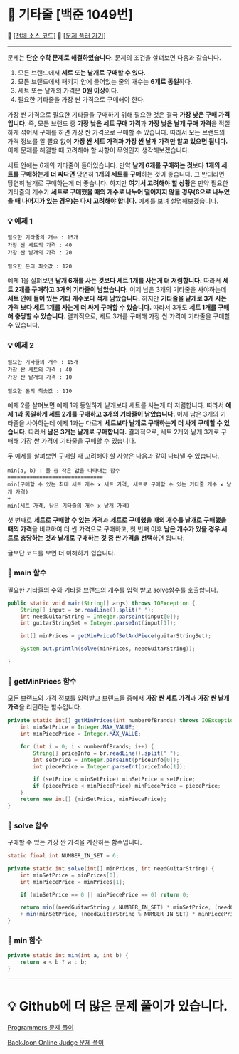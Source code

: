 # :page_facing_up: 기타줄 [백준 1049번]

:link: [[전체 소스 코드]](https://github.com/seungrokoh/Beakjoon_OnlineJudge/blob/master/%231049/1049.java)
:link: [[문제 풀러 가기]](https://www.acmicpc.net/problem/1049)
***
문제는 **단순 수학 문제로 해결하였습니다.** 문제의 조건을 살펴보면 다음과 같습니다.

1. 모든 브랜드에서 **세트 또는 낱개로 구매할 수 있다.**
2. 모든 브랜드에서 패키지 안에 들어있는 줄의 개수는 **6개로 동일**하다.
3. 세트 또는 낱개의 가격은 **0원 이상**이다.
4. 필요한 기타줄을 가장 싼 가격으로 구매해야 한다.

가장 싼 가격으로 필요한 기타줄을 구매하기 위해 필요한 것은 결국 **가장 낮은 구매 가격 입니다.** 즉, 모든 브랜드 중 **가장 낮은 세트 구매 가격**과 **가장 낮은 낱개 구매 가격**을 적절하게 섞어서 구매를 하면 가장 싼 가격으로 구매할 수 있습니다. 따라서 모든 브랜드의 가격 정보를 알 필요 없이 **가장 싼 세트 가격과 가장 싼 낱개 가격만 알고 있으면 됩니다.** 이제 문제를 해결할 때 고려해야 할 사항이 무엇인지 생각해보겠습니다.

세트 안에는 6개의 기타줄이 들어있습니다. 만약 **낱개 6개를 구매하는 것**보다 **1개의 세트를 구매하는게 더 싸다면** 당연히 **1개의 세트를 구매**하는 것이 좋습니다. 그 반대라면 당연히 낱개로 구매하는게 더 좋습니다. 하지만 **여기서 고려해야 할 상황**은 만약 필요한 기타줄의 개수가 **세트로 구매했을 때의 개수로 나누어 떨어지지 않을 경우(6으로 나누었을 때 나머지가 있는 경우)는 다시 고려해야 합니다.** 예제를 보며 설명해보겠습니다.

### :bulb: 예제 1
    필요한 기타줄의 개수 : 15개
    가장 싼 세트의 가격 : 40
    가장 싼 낱개의 가격 : 20

    필요한 돈의 최솟값 : 120

예제 1을 살펴보면 **낱개 6개를 사는 것보다 세트 1개를 사는게 더 저렴합니다.** 따라서 **세트 2개를 구매하고 3개의 기타줄이 남았습니다.** 이제 남은 3개의 기타줄을 사야하는데 **세트 안에 들어 있는 기타 개수보다 적게 남았습니다.** 하지만 **기타줄을 낱개로 3개 사는 가격 보다 세트 1개를 사는게 더 싸게 구매할 수 있습니다.** 따라서 3개도 **세트 1개를 구매해 충당할 수 있습니다.** 결과적으로, 세트 3개를 구매해 가장 싼 가격에 기타줄을 구매할 수 있습니다.

### :bulb: 예제 2
    필요한 기타줄의 개수 : 15개
    가장 싼 세트의 가격 : 40
    가장 싼 낱개의 가격 : 10

    필요한 돈의 최솟값 : 110

예제 2를 살펴보면 예제 1과 동일하게 낱개보다 세트를 사는게 더 저렴합니다. 따라서 **예제 1과 동일하게 세트 2개를 구매하고 3개의 기타줄이 남았습니다.** 이제 남은 3개의 기타줄을 사야하는데 예제 1과는 다르게 **세트보다 낱개로 구매하는게 더 싸게 구매할 수 있습니다.** 따라서 **남은 3개는 낱개로 구매합니다.** 결과적으로, 세트 2개와 낱개 3개로 구매해 가장 싼 가격에 기타줄을 구매할 수 있습니다.

두 예제를 살펴보면 구매할 때 고려해야 할 사항은 다음과 같이 나타낼 수 있습니다.

    min(a, b) : 둘 중 작은 값을 나타내는 함수
    ==============================
    min(구매할 수 있는 최대 세트 개수 x 세트 가격, 세트로 구매할 수 있는 기타줄 개수 x 낱개 가격)
    +
    min(세트 가격, 남은 기타줄의 개수 x 낱개 가격)

첫 번째로 **세트로 구매할 수 있는 가격**과 **세트로 구매했을 때의 개수를 낱개로 구매했을 때의 가격**을 비교하여 더 싼 가격으로 구매하고, 첫 번째 이후 **남은 개수가 있을 경우 세트로 충당하는 것과 낱개로 구매하는 것 중 싼 가격을 선택**하면 됩니다.

글보단 코드를 보면 더 이해하기 쉽습니다.

### __:seedling: main 함수__
필요한 기타줄의 수와 기타줄 브랜드의 개수를 입력 받고 solve함수를 호출합니다.
```java
public static void main(String[] args) throws IOException {
    String[] input = br.readLine().split(" ");
    int needGuitarString = Integer.parseInt(input[0]);
    int guitarStringSet = Integer.parseInt(input[1]);

    int[] minPrices = getMinPriceOfSetAndPiece(guitarStringSet);

    System.out.println(solve(minPrices, needGuitarString));

}
```
### __:seedling: getMinPrices 함수__
모든 브랜드의 가격 정보를 입력받고 브랜드들 중에서 **가장 싼 세트 가격**과 **가장 싼 낱개 가격**을 리턴하는 함수입니다.
```java
private static int[] getMinPrices(int numberOfBrands) throws IOException {
    int minSetPrice = Integer.MAX_VALUE;
    int minPiecePrice = Integer.MAX_VALUE;

    for (int i = 0; i < numberOfBrands; i++) {
        String[] priceInfo = br.readLine().split(" ");
        int setPrice = Integer.parseInt(priceInfo[0]);
        int piecePrice = Integer.parseInt(priceInfo[1]);

        if (setPrice < minSetPrice) minSetPrice = setPrice;
        if (piecePrice < minPiecePrice) minPiecePrice = piecePrice;
    }
    return new int[] {minSetPrice, minPiecePrice};
}
```
### __:seedling: solve 함수__
구매할 수 있는 가장 싼 가격을 계산하는 함수입니다.
```java
static final int NUMBER_IN_SET = 6;

private static int solve(int[] minPrices, int needGuitarString) {
    int minSetPrice = minPrices[0];
    int minPiecePrice = minPrices[1];

    if (minSetPrice == 0 || minPiecePrice == 0) return 0;

    return min((needGuitarString / NUMBER_IN_SET) * minSetPrice, (needGuitarString - (needGuitarString % NUMBER_IN_SET)) * minPiecePrice)
    + min(minSetPrice, (needGuitarString % NUMBER_IN_SET) * minPiecePrice);
}
```
### __:seedling: min 함수__
```java
private static int min(int a, int b) {
    return a < b ? a : b;
}
```
***
# __:bulb: Github에 더 많은 문제 풀이가 있습니다.__
[Programmers 문제 풀이 ](https://github.com/seungrokoh/TIL/Algorithm)

[BaekJoon Online Judge 문제 풀이](https://github.com/seungrokoh/Beakjoon_OnlineJudge)
